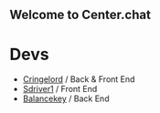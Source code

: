 ## Welcome to Center.chat

# Devs
- [Cringelord](https://github.com/cngld) / Back & Front End
- [Sdriver1](https://github.com/Sdriver1) / Front End
- [Balancekey](https://github.com/Balanckey) / Back End